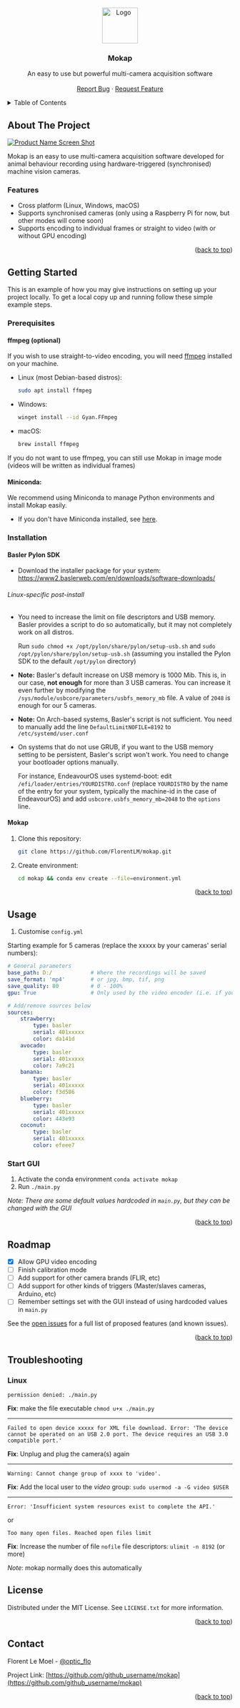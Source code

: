 <!-- Improved compatibility of back to top link: See: https://github.com/othneildrew/Best-README-Template/pull/73 -->
<a id="readme-top"></a>
<!--
*** Thanks for checking out the Best-README-Template. If you have a suggestion
*** that would make this better, please fork the repo and create a pull request
*** or simply open an issue with the tag "enhancement".
*** Don't forget to give the project a star!
*** Thanks again! Now go create something AMAZING! :D
-->


<!-- PROJECT LOGO -->
<br />
<div align="center">
  <a href="https://github.com/github_username/repo_name">
    <img src="mokap/icons/mokap.png" alt="Logo" width="80" height="80">
  </a>

<h3 align="center">Mokap</h3>

  <p align="center">
    An easy to use but powerful multi-camera acquisition software
    <br />
    <br />
    <a href="https://github.com/github_username/repo_name/issues/new?labels=bug&template=bug-report---.md">Report Bug</a>
    ·
    <a href="https://github.com/github_username/repo_name/issues/new?labels=enhancement&template=feature-request---.md">Request Feature</a>
  </p>
</div>



<!-- TABLE OF CONTENTS -->
<details>
  <summary>Table of Contents</summary>
  <ol>
    <li>
      <a href="#about-the-project">About The Project</a>
    </li>
    <li>
      <a href="#getting-started">Getting Started</a>
      <ul>
        <li><a href="#prerequisites">Prerequisites</a></li>
        <li><a href="#installation">Installation</a></li>
      </ul>
    </li>
    <li><a href="#usage">Usage</a></li>
    <li><a href="#troubleshooting">Troubleshooting</a></li>
    <li><a href="#roadmap">Roadmap</a></li>
    <li><a href="#license">License</a></li>
    <li><a href="#contact">Contact</a></li>
  </ol>
</details>



<!-- ABOUT THE PROJECT -->
## About The Project

[![Product Name Screen Shot][product-screenshot]](https://example.com)

Mokap is an easy to use multi-camera acquisition software developed for animal behaviour recording using hardware-triggered (synchronised) machine vision cameras.

### Features
* Cross platform (Linux, Windows, macOS)
* Supports synchronised cameras (only using a Raspberry Pi for now, but other modes will come soon)
* Supports encoding to individual frames or straight to video (with or without GPU encoding)

<p align="right">(<a href="#readme-top">back to top</a>)</p>


<!-- GETTING STARTED -->
## Getting Started

This is an example of how you may give instructions on setting up your project locally.
To get a local copy up and running follow these simple example steps.

### Prerequisites

#### ffmpeg (optional)
If you wish to use straight-to-video encoding, you will need [ffmpeg](https://www.ffmpeg.org/download.html) installed on your machine.

* Linux (most Debian-based distros):
   ```sh
   sudo apt install ffmpeg
   ```
* Windows:
   ```sh
   winget install --id Gyan.FFmpeg
   ```
* macOS:
   ```sh
   brew install ffmpeg
   ```
If you do not want to use ffmpeg, you can still use Mokap in image mode (videos will be written as individual frames)

#### Miniconda:

We recommend using Miniconda to manage Python environments and install Mokap easily.
* If you don't have Miniconda installed, see [here](https://docs.conda.io/projects/miniconda/en/latest/).

### Installation

#### Basler Pylon SDK

* Download the installer package for your system: https://www2.baslerweb.com/en/downloads/software-downloads/

###### Linux-specific post-install
* You need to increase the limit on file descriptors and USB memory.
    Basler provides a script to do so automatically, but it may not completely work on all distros.

    Run `sudo chmod +x /opt/pylon/share/pylon/setup-usb.sh` and `sudo /opt/pylon/share/pylon/setup-usb.sh` (assuming you installed the Pylon SDK to the default `/opt/pylon` directory)

* **Note:** Basler's default increase on USB memory is 1000 Mib. This is, in our case, **not enough** for more than 3 USB cameras. 
  You can increase it even further by modifying the `/sys/module/usbcore/parameters/usbfs_memory_mb` file.
  A value of `2048` is enough for our 5 cameras.
* **Note:** On Arch-based systems, Basler's script is not sufficient. You need to manually add the line `DefaultLimitNOFILE=8192` to `/etc/systemd/user.conf`
* On systems that do not use GRUB, if you want to the USB memory setting to be persistent, Basler's script won't work. You need to change your bootloader options manually.
    
    For instance, EndeavourOS uses systemd-boot: edit `/efi/loader/entries/YOURDISTRO.conf` (replace `YOURDISTRO` by the name of the entry for your system, typically the machine-id in the case of EndeavourOS) and add `usbcore.usbfs_memory_mb=2048` to the `options` line.

#### Mokap

1. Clone this repository:
   ```sh
   git clone https://github.com/FlorentLM/mokap.git
   ```
2. Create environment:
   ```sh
   cd mokap && conda env create --file=environment.yml
   ```
<p align="right">(<a href="#readme-top">back to top</a>)</p>

<!-- USAGE EXAMPLES -->
## Usage

1. Customise `config.yml`

Starting example for 5 cameras (replace the xxxxx by your cameras' serial numbers):
```yaml
# General parameters
base_path: D:/            # Where the recordings will be saved
save_format: 'mp4'        # or jpg, bmp, tif, png
save_quality: 80          # 0 - 100%
gpu: True                 # Only used by the video encoder (i.e. if you use mp4 in save_format)

# Add/remove sources below
sources:
    strawberry:
        type: basler
        serial: 401xxxxx
        color: da141d
    avocado:
        type: basler
        serial: 401xxxxx
        color: 7a9c21
    banana:
        type: basler
        serial: 401xxxxx
        color: f3d586
    blueberry:
        type: basler
        serial: 401xxxxx
        color: 443e93
    coconut:
        type: basler
        serial: 401xxxxx
        color: efeee7

```

### Start GUI

1. Activate the conda environment `conda activate mokap`
2. Run `./main.py`

*Note: There are some default values hardcoded in `main.py`, but they can be changed with the GUI*

<p align="right">(<a href="#readme-top">back to top</a>)</p>



<!-- ROADMAP -->
## Roadmap

- [x] Allow GPU video encoding
- [ ] Finish calibration mode
- [ ] Add support for other camera brands (FLIR, etc)
- [ ] Add support for other kinds of triggers (Master/slaves cameras, Arduino, etc)
- [ ] Remember settings set with the GUI instead of using hardcoded values in `main.py`

See the [open issues](https://github.com/FlorentLM/mokap/issues) for a full list of proposed features (and known issues).

<p align="right">(<a href="#readme-top">back to top</a>)</p>

## Troubleshooting

### Linux

    permission denied: ./main.py

**Fix**: make the file executable `chmod u+x ./main.py`

---

    Failed to open device xxxxx for XML file download. Error: 'The device cannot be operated on an USB 2.0 port. The device requires an USB 3.0 compatible port.'

**Fix**: Unplug and plug the camera(s) again

---

    Warning: Cannot change group of xxxx to 'video'.

**Fix**:  Add the local user to the *video* group: `sudo usermod -a -G video $USER`

---

    Error: 'Insufficient system resources exist to complete the API.'
    
or
    
    Too many open files. Reached open files limit

**Fix**:  Increase the number of file `nofile` file descriptors: `ulimit -n 8192` (or more)

_Note_: mokap normally does this automatically

<!-- LICENSE -->
## License

Distributed under the MIT License. See `LICENSE.txt` for more information.

<p align="right">(<a href="#readme-top">back to top</a>)</p>


<!-- CONTACT -->
## Contact

Florent Le Moel - [@optic_flo](https://twitter.com/optic_flo)

Project Link: [https://github.com/github_username/mokap](https://github.com/github_username/mokap)

<p align="right">(<a href="#readme-top">back to top</a>)</p>


<!-- MARKDOWN LINKS & IMAGES -->
<!-- https://www.markdownguide.org/basic-syntax/#reference-style-links -->
[forks-shield]: https://img.shields.io/github/forks/github_username/repo_name.svg?style=for-the-badge
[forks-url]: https://github.com/github_username/repo_name/network/members
[stars-shield]: https://img.shields.io/github/stars/github_username/repo_name.svg?style=for-the-badge
[stars-url]: https://github.com/github_username/repo_name/stargazers
[issues-shield]: https://img.shields.io/github/issues/github_username/repo_name.svg?style=for-the-badge
[issues-url]: https://github.com/github_username/repo_name/issues
[license-shield]: https://img.shields.io/github/license/github_username/repo_name.svg?style=for-the-badge
[license-url]: https://github.com/github_username/repo_name/blob/master/LICENSE.txt
[product-screenshot]: screenshot.png
